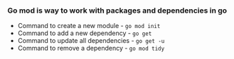
### Go mod is way to work with packages and dependencies in go

- Command to create a new module - ```go mod init```
- Command to add a new dependency - ```go get```
- Command to update all dependencies - ```go get -u```
- Command to remove a dependency - ```go mod tidy```